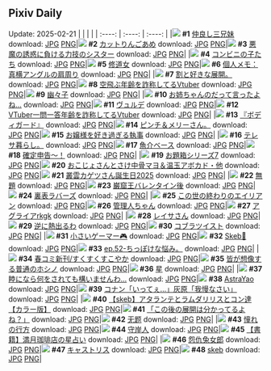 ## Pixiv Daily
Update: 2025-02-21
|      |      |      |
| :----: | :----: | :----: |
|![](https://pixiv.microyu.workers.dev/c/240x480/img-master/img/2025/02/19/16/24/08/127409639_p0_master1200.jpg) **#1** [仲良し三兄妹](https://www.pixiv.net/artworks/127409639) download: [JPG](https://pixiv.microyu.workers.dev/img-original/img/2025/02/19/16/24/08/127409639_p0.jpg) [PNG](https://pixiv.microyu.workers.dev/img-original/img/2025/02/19/16/24/08/127409639_p0.png)|![](https://pixiv.microyu.workers.dev/c/240x480/img-master/img/2025/02/20/07/30/01/127432575_p0_master1200.jpg) **#2** [カットりんごあめ](https://www.pixiv.net/artworks/127432575) download: [JPG](https://pixiv.microyu.workers.dev/img-original/img/2025/02/20/07/30/01/127432575_p0.jpg) [PNG](https://pixiv.microyu.workers.dev/img-original/img/2025/02/20/07/30/01/127432575_p0.png)|![](https://pixiv.microyu.workers.dev/c/240x480/img-master/img/2025/02/19/18/35/13/127412939_p0_master1200.jpg) **#3** [悪魔の誘惑に負ける力技のシスター](https://www.pixiv.net/artworks/127412939) download: [JPG](https://pixiv.microyu.workers.dev/img-original/img/2025/02/19/18/35/13/127412939_p0.jpg) [PNG](https://pixiv.microyu.workers.dev/img-original/img/2025/02/19/18/35/13/127412939_p0.png)|
|![](https://pixiv.microyu.workers.dev/c/240x480/img-master/img/2025/02/19/21/00/02/127417527_p0_master1200.jpg) **#4** [コンビニの子たち](https://www.pixiv.net/artworks/127417527) download: [JPG](https://pixiv.microyu.workers.dev/img-original/img/2025/02/19/21/00/02/127417527_p0.jpg) [PNG](https://pixiv.microyu.workers.dev/img-original/img/2025/02/19/21/00/02/127417527_p0.png)|![](https://pixiv.microyu.workers.dev/c/240x480/img-master/img/2025/02/19/19/10/30/127414083_p0_master1200.jpg) **#5** [修道女](https://www.pixiv.net/artworks/127414083) download: [JPG](https://pixiv.microyu.workers.dev/img-original/img/2025/02/19/19/10/30/127414083_p0.jpg) [PNG](https://pixiv.microyu.workers.dev/img-original/img/2025/02/19/19/10/30/127414083_p0.png)|![](https://pixiv.microyu.workers.dev/c/240x480/img-master/img/2025/02/20/06/00/08/127431335_p0_master1200.jpg) **#6** [個人メモ：真横アングルの肩周り](https://www.pixiv.net/artworks/127431335) download: [JPG](https://pixiv.microyu.workers.dev/img-original/img/2025/02/20/06/00/08/127431335_p0.jpg) [PNG](https://pixiv.microyu.workers.dev/img-original/img/2025/02/20/06/00/08/127431335_p0.png)|
|![](https://pixiv.microyu.workers.dev/c/240x480/img-master/img/2025/02/19/22/03/10/127419357_p0_master1200.jpg) **#7** [割と好きな展開。](https://www.pixiv.net/artworks/127419357) download: [JPG](https://pixiv.microyu.workers.dev/img-original/img/2025/02/19/22/03/10/127419357_p0.jpg) [PNG](https://pixiv.microyu.workers.dev/img-original/img/2025/02/19/22/03/10/127419357_p0.png)|![](https://pixiv.microyu.workers.dev/c/240x480/img-master/img/2025/02/19/21/18/24/127418306_p0_master1200.jpg) **#8** [空飛ぶ年齢を詐称してるVtuber](https://www.pixiv.net/artworks/127418306) download: [JPG](https://pixiv.microyu.workers.dev/img-original/img/2025/02/19/21/18/24/127418306_p0.jpg) [PNG](https://pixiv.microyu.workers.dev/img-original/img/2025/02/19/21/18/24/127418306_p0.png)|![](https://pixiv.microyu.workers.dev/c/240x480/img-master/img/2025/02/19/02/19/28/127397024_p0_master1200.jpg) **#9** [幽々子](https://www.pixiv.net/artworks/127397024) download: [JPG](https://pixiv.microyu.workers.dev/img-original/img/2025/02/19/02/19/28/127397024_p0.jpg) [PNG](https://pixiv.microyu.workers.dev/img-original/img/2025/02/19/02/19/28/127397024_p0.png)|
|![](https://pixiv.microyu.workers.dev/c/240x480/img-master/img/2025/02/19/18/00/11/127411794_p0_master1200.jpg) **#10** [お姉ちゃんのだって言ったよね...](https://www.pixiv.net/artworks/127411794) download: [JPG](https://pixiv.microyu.workers.dev/img-original/img/2025/02/19/18/00/11/127411794_p0.jpg) [PNG](https://pixiv.microyu.workers.dev/img-original/img/2025/02/19/18/00/11/127411794_p0.png)|![](https://pixiv.microyu.workers.dev/c/240x480/img-master/img/2025/02/20/18/30/06/127443891_p0_master1200.jpg) **#11** [ヴュルデ](https://www.pixiv.net/artworks/127443891) download: [JPG](https://pixiv.microyu.workers.dev/img-original/img/2025/02/20/18/30/06/127443891_p0.jpg) [PNG](https://pixiv.microyu.workers.dev/img-original/img/2025/02/20/18/30/06/127443891_p0.png)|![](https://pixiv.microyu.workers.dev/c/240x480/img-master/img/2025/02/20/21/17/23/127449118_p0_master1200.jpg) **#12** [VTuber一問一答年齢を詐称してるVtuber](https://www.pixiv.net/artworks/127449118) download: [JPG](https://pixiv.microyu.workers.dev/img-original/img/2025/02/20/21/17/23/127449118_p0.jpg) [PNG](https://pixiv.microyu.workers.dev/img-original/img/2025/02/20/21/17/23/127449118_p0.png)|
|![](https://pixiv.microyu.workers.dev/c/240x480/img-master/img/2025/02/20/00/00/18/127424423_p0_master1200.jpg) **#13** [『ボディガード』](https://www.pixiv.net/artworks/127424423) download: [JPG](https://pixiv.microyu.workers.dev/img-original/img/2025/02/20/00/00/18/127424423_p0.jpg) [PNG](https://pixiv.microyu.workers.dev/img-original/img/2025/02/20/00/00/18/127424423_p0.png)|![](https://pixiv.microyu.workers.dev/c/240x480/img-master/img/2025/02/20/12/24/01/127405523_p0_master1200.jpg) **#14** [ピンチ＆メリーさん。](https://www.pixiv.net/artworks/127405523) download: [JPG](https://pixiv.microyu.workers.dev/img-original/img/2025/02/20/12/24/01/127405523_p0.jpg) [PNG](https://pixiv.microyu.workers.dev/img-original/img/2025/02/20/12/24/01/127405523_p0.png)|![](https://pixiv.microyu.workers.dev/c/240x480/img-master/img/2025/02/19/16/59/03/127410294_p0_master1200.jpg) **#15** [お嬢様を好き過ぎる執事](https://www.pixiv.net/artworks/127410294) download: [JPG](https://pixiv.microyu.workers.dev/img-original/img/2025/02/19/16/59/03/127410294_p0.jpg) [PNG](https://pixiv.microyu.workers.dev/img-original/img/2025/02/19/16/59/03/127410294_p0.png)|
|![](https://pixiv.microyu.workers.dev/c/240x480/img-master/img/2025/02/20/15/46/28/127440070_p0_master1200.jpg) **#16** [テレサ暮らし。](https://www.pixiv.net/artworks/127440070) download: [JPG](https://pixiv.microyu.workers.dev/img-original/img/2025/02/20/15/46/28/127440070_p0.jpg) [PNG](https://pixiv.microyu.workers.dev/img-original/img/2025/02/20/15/46/28/127440070_p0.png)|![](https://pixiv.microyu.workers.dev/c/240x480/img-master/img/2025/02/20/12/06/20/127436582_p0_master1200.jpg) **#17** [魚介ベース](https://www.pixiv.net/artworks/127436582) download: [JPG](https://pixiv.microyu.workers.dev/img-original/img/2025/02/20/12/06/20/127436582_p0.jpg) [PNG](https://pixiv.microyu.workers.dev/img-original/img/2025/02/20/12/06/20/127436582_p0.png)|![](https://pixiv.microyu.workers.dev/c/240x480/img-master/img/2025/02/19/11/48/09/127404573_p0_master1200.jpg) **#18** [確定申告〜！](https://www.pixiv.net/artworks/127404573) download: [JPG](https://pixiv.microyu.workers.dev/img-original/img/2025/02/19/11/48/09/127404573_p0.jpg) [PNG](https://pixiv.microyu.workers.dev/img-original/img/2025/02/19/11/48/09/127404573_p0.png)|
|![](https://pixiv.microyu.workers.dev/c/240x480/img-master/img/2025/02/20/12/09/34/127436642_p0_master1200.jpg) **#19** [お題箱シリーズ7](https://www.pixiv.net/artworks/127436642) download: [JPG](https://pixiv.microyu.workers.dev/img-original/img/2025/02/20/12/09/34/127436642_p0.jpg) [PNG](https://pixiv.microyu.workers.dev/img-original/img/2025/02/20/12/09/34/127436642_p0.png)|![](https://pixiv.microyu.workers.dev/c/240x480/img-master/img/2025/02/20/00/20/21/127425451_p0_master1200.jpg) **#20** [おこじょさんとさけ中骨マヨ＆温玉アボカド・他](https://www.pixiv.net/artworks/127425451) download: [JPG](https://pixiv.microyu.workers.dev/img-original/img/2025/02/20/00/20/21/127425451_p0.jpg) [PNG](https://pixiv.microyu.workers.dev/img-original/img/2025/02/20/00/20/21/127425451_p0.png)|![](https://pixiv.microyu.workers.dev/c/240x480/img-master/img/2025/02/20/00/00/27/127424464_p0_master1200.jpg) **#21** [叢雲カゲツさん誕生日2025](https://www.pixiv.net/artworks/127424464) download: [JPG](https://pixiv.microyu.workers.dev/img-original/img/2025/02/20/00/00/27/127424464_p0.jpg) [PNG](https://pixiv.microyu.workers.dev/img-original/img/2025/02/20/00/00/27/127424464_p0.png)|
|![](https://pixiv.microyu.workers.dev/c/240x480/img-master/img/2025/02/20/23/11/39/127453393_p0_master1200.jpg) **#22** [無題](https://www.pixiv.net/artworks/127453393) download: [JPG](https://pixiv.microyu.workers.dev/img-original/img/2025/02/20/23/11/39/127453393_p0.jpg) [PNG](https://pixiv.microyu.workers.dev/img-original/img/2025/02/20/23/11/39/127453393_p0.png)|![](https://pixiv.microyu.workers.dev/c/240x480/img-master/img/2025/02/20/00/01/11/127424594_p0_master1200.jpg) **#23** [巌窟王バレンタイン後](https://www.pixiv.net/artworks/127424594) download: [JPG](https://pixiv.microyu.workers.dev/img-original/img/2025/02/20/00/01/11/127424594_p0.jpg) [PNG](https://pixiv.microyu.workers.dev/img-original/img/2025/02/20/00/01/11/127424594_p0.png)|![](https://pixiv.microyu.workers.dev/c/240x480/img-master/img/2025/02/19/00/00/23/127392906_master1200.jpg) **#24** [裏表ラバーズ](https://www.pixiv.net/artworks/127392906) download: [JPG](https://pixiv.microyu.workers.dev/img-original/img/2025/02/19/00/00/23/127392906.jpg) [PNG](https://pixiv.microyu.workers.dev/img-original/img/2025/02/19/00/00/23/127392906.png)|
|![](https://pixiv.microyu.workers.dev/c/240x480/img-master/img/2025/02/19/13/18/58/127406434_p0_master1200.jpg) **#25** [この世の終わりのエイリアン](https://www.pixiv.net/artworks/127406434) download: [JPG](https://pixiv.microyu.workers.dev/img-original/img/2025/02/19/13/18/58/127406434_p0.jpg) [PNG](https://pixiv.microyu.workers.dev/img-original/img/2025/02/19/13/18/58/127406434_p0.png)|![](https://pixiv.microyu.workers.dev/c/240x480/img-master/img/2025/02/19/14/55/43/127408069_p0_master1200.jpg) **#26** [管理人ちゃん](https://www.pixiv.net/artworks/127408069) download: [JPG](https://pixiv.microyu.workers.dev/img-original/img/2025/02/19/14/55/43/127408069_p0.jpg) [PNG](https://pixiv.microyu.workers.dev/img-original/img/2025/02/19/14/55/43/127408069_p0.png)|![](https://pixiv.microyu.workers.dev/c/240x480/img-master/img/2025/02/20/00/00/09/127424381_p0_master1200.jpg) **#27** [アグライアrkgk](https://www.pixiv.net/artworks/127424381) download: [JPG](https://pixiv.microyu.workers.dev/img-original/img/2025/02/20/00/00/09/127424381_p0.jpg) [PNG](https://pixiv.microyu.workers.dev/img-original/img/2025/02/20/00/00/09/127424381_p0.png)|
|![](https://pixiv.microyu.workers.dev/c/240x480/img-master/img/2025/02/20/17/40/15/127442429_p0_master1200.jpg) **#28** [レイサさん](https://www.pixiv.net/artworks/127442429) download: [JPG](https://pixiv.microyu.workers.dev/img-original/img/2025/02/20/17/40/15/127442429_p0.jpg) [PNG](https://pixiv.microyu.workers.dev/img-original/img/2025/02/20/17/40/15/127442429_p0.png)|![](https://pixiv.microyu.workers.dev/c/240x480/img-master/img/2025/02/19/19/00/15/127413646_p0_master1200.jpg) **#29** [逆に熱出るわ](https://www.pixiv.net/artworks/127413646) download: [JPG](https://pixiv.microyu.workers.dev/img-original/img/2025/02/19/19/00/15/127413646_p0.jpg) [PNG](https://pixiv.microyu.workers.dev/img-original/img/2025/02/19/19/00/15/127413646_p0.png)|![](https://pixiv.microyu.workers.dev/c/240x480/img-master/img/2025/02/19/00/30/04/127394284_p0_master1200.jpg) **#30** [コブラツイスト](https://www.pixiv.net/artworks/127394284) download: [JPG](https://pixiv.microyu.workers.dev/img-original/img/2025/02/19/00/30/04/127394284_p0.jpg) [PNG](https://pixiv.microyu.workers.dev/img-original/img/2025/02/19/00/30/04/127394284_p0.png)|
|![](https://pixiv.microyu.workers.dev/c/240x480/img-master/img/2025/02/20/07/39/07/127432705_p0_master1200.jpg) **#31** [小さいゲーマー🎮](https://www.pixiv.net/artworks/127432705) download: [JPG](https://pixiv.microyu.workers.dev/img-original/img/2025/02/20/07/39/07/127432705_p0.jpg) [PNG](https://pixiv.microyu.workers.dev/img-original/img/2025/02/20/07/39/07/127432705_p0.png)|![](https://pixiv.microyu.workers.dev/c/240x480/img-master/img/2025/02/19/22/06/58/127420142_p0_master1200.jpg) **#32** [Skeb🧊](https://www.pixiv.net/artworks/127420142) download: [JPG](https://pixiv.microyu.workers.dev/img-original/img/2025/02/19/22/06/58/127420142_p0.jpg) [PNG](https://pixiv.microyu.workers.dev/img-original/img/2025/02/19/22/06/58/127420142_p0.png)|![](https://pixiv.microyu.workers.dev/c/240x480/img-master/img/2025/02/19/19/38/51/127414950_p0_master1200.jpg) **#33** [ep.52-ちっぽけな悩み。](https://www.pixiv.net/artworks/127414950) download: [JPG](https://pixiv.microyu.workers.dev/img-original/img/2025/02/19/19/38/51/127414950_p0.jpg) [PNG](https://pixiv.microyu.workers.dev/img-original/img/2025/02/19/19/38/51/127414950_p0.png)|
|![](https://pixiv.microyu.workers.dev/c/240x480/img-master/img/2025/02/19/11/06/54/127403966_p0_master1200.jpg) **#34** [春コミ新刊/すくすくすこやか](https://www.pixiv.net/artworks/127403966) download: [JPG](https://pixiv.microyu.workers.dev/img-original/img/2025/02/19/11/06/54/127403966_p0.jpg) [PNG](https://pixiv.microyu.workers.dev/img-original/img/2025/02/19/11/06/54/127403966_p0.png)|![](https://pixiv.microyu.workers.dev/c/240x480/img-master/img/2025/02/19/00/06/24/127393389_p0_master1200.jpg) **#35** [皆が想像する普通のホシノ](https://www.pixiv.net/artworks/127393389) download: [JPG](https://pixiv.microyu.workers.dev/img-original/img/2025/02/19/00/06/24/127393389_p0.jpg) [PNG](https://pixiv.microyu.workers.dev/img-original/img/2025/02/19/00/06/24/127393389_p0.png)|![](https://pixiv.microyu.workers.dev/c/240x480/img-master/img/2025/02/19/19/46/14/127415121_p0_master1200.jpg) **#36** [星](https://www.pixiv.net/artworks/127415121) download: [JPG](https://pixiv.microyu.workers.dev/img-original/img/2025/02/19/19/46/14/127415121_p0.jpg) [PNG](https://pixiv.microyu.workers.dev/img-original/img/2025/02/19/19/46/14/127415121_p0.png)|
|![](https://pixiv.microyu.workers.dev/c/240x480/img-master/img/2025/02/20/18/00/08/127442883_p0_master1200.jpg) **#37** [睦になら何をされても構いませんわ...](https://www.pixiv.net/artworks/127442883) download: [JPG](https://pixiv.microyu.workers.dev/img-original/img/2025/02/20/18/00/08/127442883_p0.jpg) [PNG](https://pixiv.microyu.workers.dev/img-original/img/2025/02/20/18/00/08/127442883_p0.png)|![](https://pixiv.microyu.workers.dev/c/240x480/img-master/img/2025/02/20/23/10/29/127453350_p0_master1200.jpg) **#38** [AstraYao](https://www.pixiv.net/artworks/127453350) download: [JPG](https://pixiv.microyu.workers.dev/img-original/img/2025/02/20/23/10/29/127453350_p0.jpg) [PNG](https://pixiv.microyu.workers.dev/img-original/img/2025/02/20/23/10/29/127453350_p0.png)|![](https://pixiv.microyu.workers.dev/c/240x480/img-master/img/2025/02/19/17/57/35/127411684_p0_master1200.jpg) **#39** [コナン「いってぇ…」灰原「我慢なさい」](https://www.pixiv.net/artworks/127411684) download: [JPG](https://pixiv.microyu.workers.dev/img-original/img/2025/02/19/17/57/35/127411684_p0.jpg) [PNG](https://pixiv.microyu.workers.dev/img-original/img/2025/02/19/17/57/35/127411684_p0.png)|
|![](https://pixiv.microyu.workers.dev/c/240x480/img-master/img/2025/02/19/15/23/50/127408598_p0_master1200.jpg) **#40** [【skeb】アタランテとラムダリリスとコン達【カラー版】](https://www.pixiv.net/artworks/127408598) download: [JPG](https://pixiv.microyu.workers.dev/img-original/img/2025/02/19/15/23/50/127408598_p0.jpg) [PNG](https://pixiv.microyu.workers.dev/img-original/img/2025/02/19/15/23/50/127408598_p0.png)|![](https://pixiv.microyu.workers.dev/c/240x480/img-master/img/2025/02/19/18/23/09/127412562_p0_master1200.jpg) **#41** [「この後の展開は分かってるよね？」](https://www.pixiv.net/artworks/127412562) download: [JPG](https://pixiv.microyu.workers.dev/img-original/img/2025/02/19/18/23/09/127412562_p0.jpg) [PNG](https://pixiv.microyu.workers.dev/img-original/img/2025/02/19/18/23/09/127412562_p0.png)|![](https://pixiv.microyu.workers.dev/c/240x480/img-master/img/2025/02/20/22/05/02/127450865_p0_master1200.jpg) **#42** [无题](https://www.pixiv.net/artworks/127450865) download: [JPG](https://pixiv.microyu.workers.dev/img-original/img/2025/02/20/22/05/02/127450865_p0.jpg) [PNG](https://pixiv.microyu.workers.dev/img-original/img/2025/02/20/22/05/02/127450865_p0.png)|
|![](https://pixiv.microyu.workers.dev/c/240x480/img-master/img/2025/02/19/09/00/41/127402173_p0_master1200.jpg) **#43** [憧れの行方](https://www.pixiv.net/artworks/127402173) download: [JPG](https://pixiv.microyu.workers.dev/img-original/img/2025/02/19/09/00/41/127402173_p0.jpg) [PNG](https://pixiv.microyu.workers.dev/img-original/img/2025/02/19/09/00/41/127402173_p0.png)|![](https://pixiv.microyu.workers.dev/c/240x480/img-master/img/2025/02/20/00/11/26/127425167_p0_master1200.jpg) **#44** [守岸人](https://www.pixiv.net/artworks/127425167) download: [JPG](https://pixiv.microyu.workers.dev/img-original/img/2025/02/20/00/11/26/127425167_p0.jpg) [PNG](https://pixiv.microyu.workers.dev/img-original/img/2025/02/20/00/11/26/127425167_p0.png)|![](https://pixiv.microyu.workers.dev/c/240x480/img-master/img/2025/02/19/21/30/07/127418717_p0_master1200.jpg) **#45** [【書籍】満月珈琲店の星占い](https://www.pixiv.net/artworks/127418717) download: [JPG](https://pixiv.microyu.workers.dev/img-original/img/2025/02/19/21/30/07/127418717_p0.jpg) [PNG](https://pixiv.microyu.workers.dev/img-original/img/2025/02/19/21/30/07/127418717_p0.png)|
|![](https://pixiv.microyu.workers.dev/c/240x480/img-master/img/2025/02/19/12/33/47/127405610_p0_master1200.jpg) **#46** [怨仇兔女郎](https://www.pixiv.net/artworks/127405610) download: [JPG](https://pixiv.microyu.workers.dev/img-original/img/2025/02/19/12/33/47/127405610_p0.jpg) [PNG](https://pixiv.microyu.workers.dev/img-original/img/2025/02/19/12/33/47/127405610_p0.png)|![](https://pixiv.microyu.workers.dev/c/240x480/img-master/img/2025/02/19/22/44/07/127421519_p0_master1200.jpg) **#47** [キャストリス](https://www.pixiv.net/artworks/127421519) download: [JPG](https://pixiv.microyu.workers.dev/img-original/img/2025/02/19/22/44/07/127421519_p0.jpg) [PNG](https://pixiv.microyu.workers.dev/img-original/img/2025/02/19/22/44/07/127421519_p0.png)|![](https://pixiv.microyu.workers.dev/c/240x480/img-master/img/2025/02/19/12/00/15/127404840_p0_master1200.jpg) **#48** [skeb](https://www.pixiv.net/artworks/127404840) download: [JPG](https://pixiv.microyu.workers.dev/img-original/img/2025/02/19/12/00/15/127404840_p0.jpg) [PNG](https://pixiv.microyu.workers.dev/img-original/img/2025/02/19/12/00/15/127404840_p0.png)|
